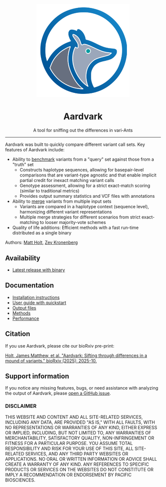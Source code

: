 <h1 align="center"><img width="300px" src="docs/img/logo_aardvark.svg"/></h1>

<h1 align="center">Aardvark</h1>

<p align="center">A tool for sniffing out the differences in vari-Ants</p>

***

Aardvark was built to quickly compare different variant call sets.
Key features of Aardvark include:

* Ability to [benchmark](./docs/compare.md) variants from a "query" set against those from a "truth" set
  * Constructs haplotype sequences, allowing for basepair-level comparisons that are variant-type agnostic and that enable implicit partial credit for inexact matching variant calls
  * Genotype assessment, allowing for a strict exact-match scoring (similar to traditional metrics)
  * Provides output summary statistics and VCF files with annotations
* Ability to [merge](./docs/merge.md) variants from multiple input sets
  * Variants are compared in a haplotype context (sequence level), harmonizing different variant representations
  * Multiple merge strategies for different scenarios from strict exact-matching to looser majority-vote schemes
* Quality of life additions: Efficient methods with a fast run-time distributed as a single binary

Authors: [Matt Holt](https://github.com/holtjma), [Zev Kronenberg](https://github.com/zeeev)

## Availability
* [Latest release with binary](https://github.com/PacificBiosciences/Aardvark/releases/latest)

## Documentation
* [Installation instructions](./docs/install.md)
* [User guide with quickstart](./docs/user_guide.md)
* [Output files](./docs/user_guide.md#output-files)
* [Methods](./docs/methods.md)
* [Performance](./docs/performance.md)

## Citation
If you use Aardvark, please cite our bioRxiv pre-print:

[Holt, James Matthew, et al. "Aardvark: Sifting through differences in a mound of variants." bioRxiv (2025): 2025-10.](https://doi.org/10.1101/2025.10.03.680257)

## Support information
If you notice any missing features, bugs, or need assistance with analyzing the output of Aardvark, 
please [open a GitHub issue](https://github.com/PacificBiosciences/aardvark/issues).

### DISCLAIMER
THIS WEBSITE AND CONTENT AND ALL SITE-RELATED SERVICES, INCLUDING ANY DATA, ARE PROVIDED "AS IS," WITH ALL FAULTS, WITH NO REPRESENTATIONS OR WARRANTIES OF ANY KIND, EITHER EXPRESS OR IMPLIED, INCLUDING, BUT NOT LIMITED TO, ANY WARRANTIES OF MERCHANTABILITY, SATISFACTORY QUALITY, NON-INFRINGEMENT OR FITNESS FOR A PARTICULAR PURPOSE. YOU ASSUME TOTAL RESPONSIBILITY AND RISK FOR YOUR USE OF THIS SITE, ALL SITE-RELATED SERVICES, AND ANY THIRD PARTY WEBSITES OR APPLICATIONS. NO ORAL OR WRITTEN INFORMATION OR ADVICE SHALL CREATE A WARRANTY OF ANY KIND. ANY REFERENCES TO SPECIFIC PRODUCTS OR SERVICES ON THE WEBSITES DO NOT CONSTITUTE OR IMPLY A RECOMMENDATION OR ENDORSEMENT BY PACIFIC BIOSCIENCES.
